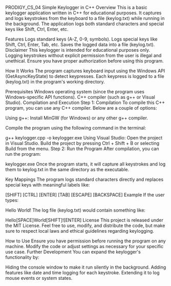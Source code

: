 PRODIGY_CS_04
Simple Keylogger in C++
Overview
This is a basic keylogger application written in C++ for educational purposes. It captures and logs keystrokes from the keyboard to a file (keylog.txt) while running in the background. The application logs both standard characters and special keys like Shift, Ctrl, Enter, etc.

Features
Logs standard keys (A-Z, 0-9, symbols).
Logs special keys like Shift, Ctrl, Enter, Tab, etc.
Saves the logged data into a file (keylog.txt).
Disclaimer
This keylogger is intended for educational purposes only. Logging keystrokes without explicit permission from the user is illegal and unethical. Ensure you have proper authorization before using this program.

How It Works
The program captures keyboard input using the Windows API (GetAsyncKeyState) to detect keypresses. Each keypress is logged to a file (keylog.txt) in the program's working directory.

Prerequisites
Windows operating system (since the program uses Windows-specific API functions).
C++ compiler (such as g++ or Visual Studio).
Compilation and Execution
Step 1: Compilation
To compile this C++ program, you can use any C++ compiler. Below are a couple of options:

Using g++:
Install MinGW (for Windows) or any other g++ compiler.

Compile the program using the following command in the terminal:

g++ keylogger.cpp -o keylogger.exe
Using Visual Studio:
Open the project in Visual Studio.
Build the project by pressing Ctrl + Shift + B or selecting Build from the menu.
Step 2: Run the Program
After compilation, you can run the program:

keylogger.exe
Once the program starts, it will capture all keystrokes and log them to keylog.txt in the same directory as the executable.

Key Mappings
The program logs standard characters directly and replaces special keys with meaningful labels like:

[SHIFT]
[CTRL]
[ENTER]
[TAB]
[ESCAPE]
[BACKSPACE]
Example
If the user types:

Hello World!
The log file (keylog.txt) would contain something like:

Hello[SPACE]World[SHIFT]![ENTER]
License
This project is released under the MIT License. Feel free to use, modify, and distribute the code, but make sure to respect local laws and ethical guidelines regarding keylogging.

How to Use
Ensure you have permission before running the program on any machine.
Modify the code or adjust settings as necessary for your specific use case.
Further Development
You can expand the keylogger's functionality by:

Hiding the console window to make it run silently in the background.
Adding features like date and time logging for each keystroke.
Extending it to log mouse events or system states.
